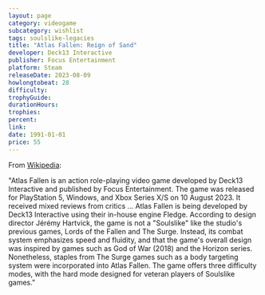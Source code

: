 ```yaml
---
layout: page
category: videogame
subcategory: wishlist
tags: soulslike-legacies
title: "Atlas Fallen: Reign of Sand"
developer: Deck13 Interactive
publisher: Focus Entertainment
platform: Steam
releaseDate: 2023-08-09
howlongtobeat: 28
difficulty:
trophyGuide:
durationHours:
trophies:
percent:
link:
date: 1991-01-01
price: 55
---
```


From [Wikipedia](https://en.wikipedia.org/wiki/Atlas_Fallen):

"Atlas Fallen is an action role-playing video game developed by Deck13 Interactive and published by Focus Entertainment. The game was released for PlayStation 5, Windows, and Xbox Series X/S on 10 August 2023. It received mixed reviews from critics ... Atlas Fallen is being developed by Deck13 Interactive using their in-house engine Fledge. According to design director Jérémy Hartvick, the game is not a "Soulslike" like the studio's previous games, Lords of the Fallen and The Surge. Instead, its combat system emphasizes speed and fluidity, and that the game's overall design was inspired by games such as God of War (2018) and the Horizon series. Nonetheless, staples from The Surge games such as a body targeting system were incorporated into Atlas Fallen. The game offers three difficulty modes, with the hard mode designed for veteran players of Soulslike games."
